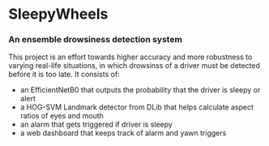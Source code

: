 # SleepyWheels
### An ensemble drowsiness detection system

This project is an effort towards higher accuracy and more robustness to varying real-life situations, in which drowsinss of a driver must be detected before it is too late. It consists of:
* an EfficientNetB0 that outputs the probability that the driver is sleepy or alert
* a HOG-SVM Landmark detector from DLib that helps calculate aspect ratios of eyes and mouth
* an alarm that gets triggered if driver is sleepy
* a web dashboard that keeps track of alarm and yawn triggers
